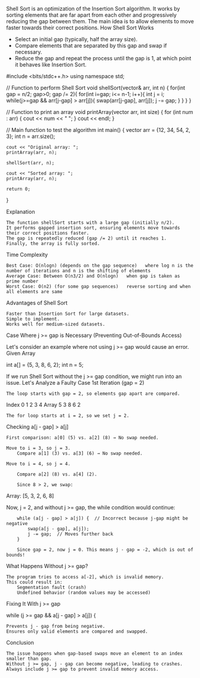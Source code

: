 Shell Sort is an optimization of the Insertion Sort algorithm. It works by sorting elements that are far apart from each other and progressively reducing the gap between them. The main idea is to allow elements to move faster towards their correct positions.
How Shell Sort Works

- Select an initial gap (typically, half the array size).
- Compare elements that are separated by this gap and swap if necessary.
- Reduce the gap and repeat the process until the gap is 1, at which point it behaves like Insertion Sort.


#include <bits/stdc++.h>
using namespace std;

// Function to perform Shell Sort
void shellSort(vector<int>& arr, int n) {
    for(int gap = n/2; gap>0; gap /= 2){
        for(int i=gap; i<= n-1; i++){
            int j = i;
            while(j>=gap && arr[j-gap] > arr[j]){
                swap(arr[j-gap], arr[j]);
                j -= gap;
            }
        }
    }
}

// Function to print an array
void printArray(vector<int> arr, int size) {
    for (int num : arr) {
        cout << num << " ";
    }
    cout << endl;
}

// Main function to test the algorithm
int main() {
    vector<int> arr = {12, 34, 54, 2, 3};
    int n = arr.size();

    cout << "Original array: ";
    printArray(arr, n);

    shellSort(arr, n);

    cout << "Sorted array: ";
    printArray(arr, n);

    return 0;
}



Explanation

    The function shellSort starts with a large gap (initially n/2).
    It performs gapped insertion sort, ensuring elements move towards their correct positions faster.
    The gap is repeatedly reduced (gap /= 2) until it reaches 1.
    Finally, the array is fully sorted.

Time Complexity

    Best Case: O(nlog⁡n) (depends on the gap sequence)   where log n is the number of iterations and n is the shifting of elements
    Average Case: Between O(n3/2) and O(nlog⁡n)   when gap is taken as prime number
    Worst Case: O(n2) (for some gap sequences)   reverse sorting and when all elements are same

Advantages of Shell Sort

    Faster than Insertion Sort for large datasets.
    Simple to implement.
    Works well for medium-sized datasets.



Case Where j >= gap is Necessary (Preventing Out-of-Bounds Access)

Let's consider an example where not using j >= gap would cause an error.
Given Array

int a[] = {5, 3, 8, 6, 2};
int n = 5;

If we run Shell Sort without the j >= gap condition, we might run into an issue.
Let's Analyze a Faulty Case
1st Iteration (gap = 2)

    The loop starts with gap = 2, so elements gap apart are compared.

Index	0	1	2	3	4
Array	5	3	8	6	2

    The for loop starts at i = 2, so we set j = 2.

Checking a[j - gap] > a[j]

    First comparison: a[0] (5) vs. a[2] (8) → No swap needed.

    Move to i = 3, so j = 3.
        Compare a[1] (3) vs. a[3] (6) → No swap needed.

    Move to i = 4, so j = 4.

        Compare a[2] (8) vs. a[4] (2).

        Since 8 > 2, we swap:

Array: [5, 3, 2, 6, 8]

Now, j = 2, and without j >= gap, the while condition would continue:

        while (a[j - gap] > a[j]) {  // Incorrect because j-gap might be negative
            swap(a[j - gap], a[j]);
            j -= gap;  // Moves further back
        }

        Since gap = 2, now j = 0. This means j - gap = -2, which is out of bounds!

What Happens Without j >= gap?

    The program tries to access a[-2], which is invalid memory.
    This could result in:
        Segmentation fault (crash)
        Undefined behavior (random values may be accessed)

Fixing It With j >= gap

while (j >= gap && a[j - gap] > a[j]) {

    Prevents j - gap from being negative.
    Ensures only valid elements are compared and swapped.

Conclusion

    The issue happens when gap-based swaps move an element to an index smaller than gap.
    Without j >= gap, j - gap can become negative, leading to crashes.
    Always include j >= gap to prevent invalid memory access.